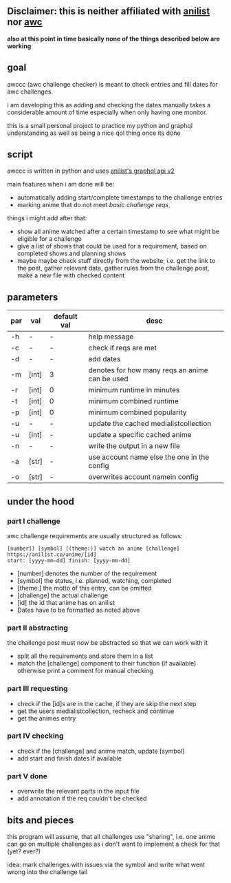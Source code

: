 ## Disclaimer: this is neither affiliated with [anilist](https://anilist.co/) nor [awc](https://anilist.co/user/AWC/) 


**also at this point in time basically none of the things described below are working**

## goal

awccc (awc challenge checker) is meant to check entries and fill dates for awc challenges. 

i am developing this as adding and checking the dates manually takes a considerable amount of time especially when only having one monitor.

this is a small personal project to practice my python and graphql understanding as well as being a nice qol thing once its done

## script

awccc is written in python and uses [anilist's graphql api v2](https://anilist.gitbook.io/anilist-apiv2-docs/)

main features when i am done will be:
- automatically adding start/complete timestamps to the challenge entries
- marking anime that do not meet _basic challenge reqs_

things i might add after that:
- show all anime watched after a certain timestamp to see what might be eligible for a challenge
- give a list of shows that could be used for a requirement, based on completed shows and planning shows
- maybe maybe check stuff directly from the website, i.e. get the link to the post, gather relevant data, gather rules from the challenge post, make a new file with checked content

## parameters
par | val | default val | desc
--- | --- | --- | ---
-h | - | - | help message
-c | - | - | check if reqs are met
-d | - | - | add dates
-m | [int] | 3 | denotes for how many reqs an anime can be used
-r | [int] | 0 | minimum runtime in minutes
-t | [int] | 0 | minimum combined runtime
-p | [int] | 0 | minimum combined popularity
-u | - | - | update the cached medialistcollection
-u | [int] | - | update a specific cached anime
-n | - | - | write the output in a new file
-a | [str] | - | use account name else the one in the config
-o | [str] | - | overwrites account namein config
## under the hood

### part I challenge
awc challenge requirements are usually structured as follows:

```
[number]) [symbol] [(theme:)] watch an anime [challenge]
https://anilist.co/anime/[id]
start: [yyyy-mm-dd] finish: [yyyy-mm-dd]
```

- [number] denotes the number of the requirement
- [symbol] the status, i.e. planned, watching, completed
- [theme:] the motto of this entry, can be omitted
- [challenge] the actual challenge
- [id] the id that anime has on anilist
- Dates have to be formatted as noted above

### part II abstracting
the challenge post must now be abstracted so that we can work with it
- split all the requirements and store them in a list
- match the [challenge] component to their function (if available) otherwise print a comment for manual checking

### part III requesting

- check if the [id]s are in the cache, if they are skip the next step
- get the users medialistcollection, recheck and continue
- get the animes entry

### part IV checking

- check if the [challenge] and anime match, update [symbol]
- add start and finish dates if available

### part V done

- overwrite the relevant parts in the input file
- add annotation if the req couldn't be checked

## bits and pieces

this program will assume, that all challenges use "sharing", i.e. one anime can go on multiple challenges as i don't want to implement a check for that (yet? ever?)

idea: mark challenges with issues via the symbol and write what went wrong into the challenge tail